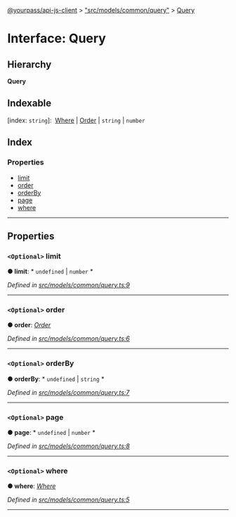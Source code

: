 [@yourpass/api-js-client](../README.md) > ["src/models/common/query"](../modules/_src_models_common_query_.md) > [Query](../interfaces/_src_models_common_query_.query.md)

# Interface: Query

## Hierarchy

**Query**

## Indexable

\[index: `string`\]:&nbsp; [Where](../modules/_src_models_common_where_.md#where) &#124; [Order](../enums/_src_models_common_order_.order.md) &#124; `string` &#124; `number`

## Index

### Properties

* [limit](_src_models_common_query_.query.md#limit)
* [order](_src_models_common_query_.query.md#order)
* [orderBy](_src_models_common_query_.query.md#orderby)
* [page](_src_models_common_query_.query.md#page)
* [where](_src_models_common_query_.query.md#where)

---

## Properties

<a id="limit"></a>

### `<Optional>` limit

**● limit**: * `undefined` &#124; `number`
*

*Defined in [src/models/common/query.ts:9](https://github.com/yourpass/yourpass-api-js-client/blob/3ba43c5/src/models/common/query.ts#L9)*

___
<a id="order"></a>

### `<Optional>` order

**● order**: *[Order](../enums/_src_models_common_order_.order.md)*

*Defined in [src/models/common/query.ts:6](https://github.com/yourpass/yourpass-api-js-client/blob/3ba43c5/src/models/common/query.ts#L6)*

___
<a id="orderby"></a>

### `<Optional>` orderBy

**● orderBy**: * `undefined` &#124; `string`
*

*Defined in [src/models/common/query.ts:7](https://github.com/yourpass/yourpass-api-js-client/blob/3ba43c5/src/models/common/query.ts#L7)*

___
<a id="page"></a>

### `<Optional>` page

**● page**: * `undefined` &#124; `number`
*

*Defined in [src/models/common/query.ts:8](https://github.com/yourpass/yourpass-api-js-client/blob/3ba43c5/src/models/common/query.ts#L8)*

___
<a id="where"></a>

### `<Optional>` where

**● where**: *[Where](../modules/_src_models_common_where_.md#where)*

*Defined in [src/models/common/query.ts:5](https://github.com/yourpass/yourpass-api-js-client/blob/3ba43c5/src/models/common/query.ts#L5)*

___

